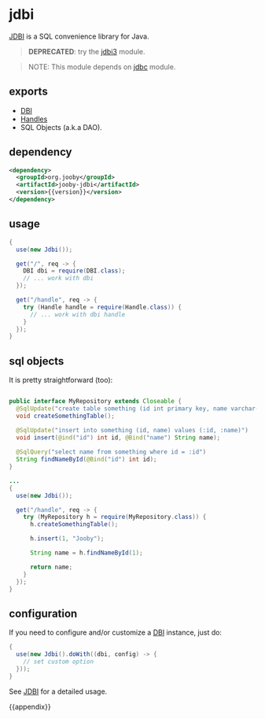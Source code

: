 # jdbi

[JDBI](http://www.jdbi.org/) is a SQL convenience library for Java.

> **DEPRECATED**: try the [jdbi3](https://github.com/jooby-project/jooby/tree/master/jooby-jdbi3) module.

> NOTE: This module depends on [jdbc](https://github.com/jooby-project/jooby/tree/master/jooby-jdbc) module.

## exports

* [DBI](http://jdbi.org/maven_site/apidocs/org/skife/jdbi/v2/DBI.html)
* [Handles](http://jdbi.org/maven_site/apidocs/org/skife/jdbi/v2/Handle.html)
* SQL Objects (a.k.a DAO).

## dependency

```xml
<dependency>
  <groupId>org.jooby</groupId>
  <artifactId>jooby-jdbi</artifactId>
  <version>{{version}}</version>
</dependency>
```

## usage

```java
{
  use(new Jdbi());

  get("/", req -> {
    DBI dbi = require(DBI.class);
    // ... work with dbi
  });

  get("/handle", req -> {
    try (Handle handle = require(Handle.class)) {
      // ... work with dbi handle
    }
  });
}
```

## sql objects

It is pretty straightforward (too):

```java

public interface MyRepository extends Closeable {
  @SqlUpdate("create table something (id int primary key, name varchar(100))")
  void createSomethingTable();

  @SqlUpdate("insert into something (id, name) values (:id, :name)")
  void insert(@ind("id") int id, @Bind("name") String name);
 
  @SqlQuery("select name from something where id = :id")
  String findNameById(@Bind("id") int id);
}

...
{
  use(new Jdbi());

  get("/handle", req -> {
    try (MyRepository h = require(MyRepository.class)) {
      h.createSomethingTable();

      h.insert(1, "Jooby");

      String name = h.findNameById(1);

      return name;
    }
  });
}
```

## configuration

If you need to configure and/or customize a [DBI](http://jdbi.org/maven_site/apidocs/org/skife/jdbi/v2/DBI.html) instance, just do:

```java
{
  use(new Jdbi().doWith((dbi, config) -> {
    // set custom option
  }));
}
```

See [JDBI](http://www.jdbi.org/) for a detailed usage.

{{appendix}}
